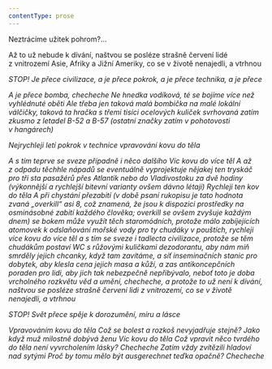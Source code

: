 ```yaml
---
contentType: prose
---
```


Neztrácíme užitek pohrom?…

Až to už nebude k dívání, naštvou se posléze strašně červení lidé z vnitrozemí Asie, Afriky a Jižní Ameriky, co se v životě nenajedli, a vtrhnou

_STOP! Je přece civilizace, a je přece pokrok, a je přece technika, a je přece_

_A je přece bomba, checheche Ne hnedka vodíková, té se bojíme více než vyhlédnuté oběti Ale třeba jen taková malá bombička na malé lokální válčičky, taková ta hračka s třemi tisíci ocelových kuliček svrhovaná zatím zkusmo z letadel B-52 a B-57 (ostatní značky zatím v pohotovosti v hangárech)_

_Nejrychleji letí pokrok v technice vpravování kovu do těla_

_A s tím teprve se sveze případně i něco dalšího Víc kovu do více těl A až z odpadu těchhle nápadů se eventuálně vyprojektuje nějakej ten tryskáč pro tři sta pasažérů přes Atlantik nebo do Vladivostoku za dvě hodiny (výkonnější a rychlejší bitevní varianty ovšem dávno létají) Rychleji ten kov do těla A při chystání přezabití (v době psaní rukopisu je tato hodnota zvaná „overkill“ asi 8, což znamená, že jsou k dispozici prostředky na osminásobné zabití každého člověka; overkill se ovšem zvyšuje každým dnem) se bokem může využít těch staromódních, protože málo zabíjejících atomovek k odslaňování mořské vody pro ty chudáky v pouštích, rychleji více kovu do více těl a s tím se sveze i tadlecta civilizace, protože se těm chudákům postaví WC s růžovými kuličkami dezodorantu, aby nám míň smrděly jejich chcanky, když tam zavítáme, a síť inseminačních stanic pro dobytek, aby klesla cena jejich masa a kůží, a zas antikoncepčních poraden pro lidi, aby jich tak nebezpečně nepřibývalo, neboť toto je doba vrcholného rozkvětu věd a umění, checheche, a protože to už není k dívání, naštvou se posléze strašně červení lidi z vnitrozemí, co se v životě nenajedli, a vtrhnou_

_STOP! Svět přece spěje k dorozumění, míru a lásce_

_Vpravováním kovu do těla Což se bolest a rozkoš nevyjadřuje stejně? Jako když muž milostně dobývá ženu Víc kovu do těla Což vpravit něco tvrdého do těla není vyvrcholením lásky? Checheche Zatím vždy zvítězili hladoví nad sytými Proč by tomu mělo být ausgerechnet teďka opačně? Checheche_
